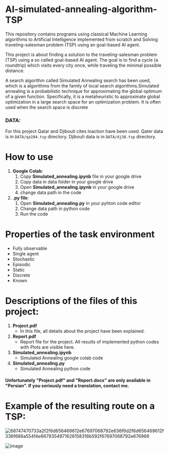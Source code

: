 # AI-simulated-annealing-algorithm-TSP
This repository contains programs using classical Machine Learning algorithms to Artificial Intelligence implemented from scratch and Solving traveling-salesman problem (TSP) using an goal-based AI agent.

This project is about finding a solution to the traveling-salesman problem (TSP) using a so called goal-based AI agent. The goal is to find a cycle (a roundtrip) which visits every city once, while traveling the minimal possible distance.

A search algorithm called Simulated Annealing search has been used, which is a algorithms from the family of local search algorithms.Simulated annealing is a probabilistic technique for approximating the global optimum of a given function. Specifically, it is a metaheuristic to approximate global optimization in a large search space for an optimization problem. It is often used when the search space is discrete

### DATA:
For this project Qatar and Djibouti cites loaction have been used. Qater data is in `DATA/qa194.tsp` directory. Djibouti data is in `DATA/dj38.tsp` directory.



# How to use
1. **Google Colab**:
    1. Copy **Simulated_annealing.ipynb** file in your google drive
    2. Copy data in data folder in your google drive 
    3. Open **Simulated_annealing.ipynb** in your google drive
    4. change data path in the code
2. **.py file**:
    1. Open **Simulated_annealing.py** in your pyhton code editor
    2. Change data path in python code
    3. Run the code
    
# Properties of the task environment
- Fully observable
- Single agent
- Stochastic
- Episodic
- Static
- Discrete
- Known

# Descriptions of the files of this project:
1. **Project.pdf**
    - In this file, all details about the project have been explained.
2. **Report.pdf**
    - Report file for the project. All results of implemented python codes with Plots are visible here.
3. **Simulated_annealing.ipynb**
    - Simulated Annealing google colab code
4. **Simulated_annealing.py**
    - Simulated Annealing python code
    
#### Unfortunately **"Project.pdf"** and **"Report.docx"** are only available in **"Persian"**. If you seriously need a translation, contact me.

# Example of the resulting route on a TSP:

![68747470733a2f2f6d656469612e67697068792e636f6d2f6d656469612f336f686a554f4e6679354971626158316b592f67697068792e676966](https://user-images.githubusercontent.com/94763669/183144823-d274f19e-d527-4749-b767-3f6c107b85fa.gif)

![image](https://user-images.githubusercontent.com/94763669/183145253-5849413b-c1fe-4c59-8152-747b799bdb28.png)
